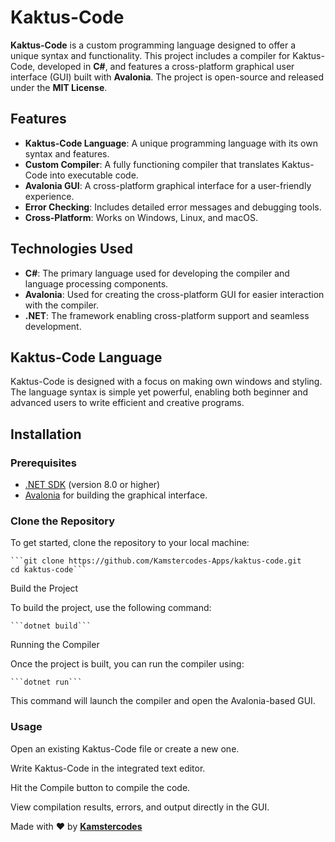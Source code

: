 # Kaktus-Code

**Kaktus-Code** is a custom programming language designed to offer a unique syntax and functionality. This project includes a compiler for Kaktus-Code, developed in **C#**, and features a cross-platform graphical user interface (GUI) built with **Avalonia**. The project is open-source and released under the **MIT License**.

## Features

* **Kaktus-Code Language**: A unique programming language with its own syntax and features.
* **Custom Compiler**: A fully functioning compiler that translates Kaktus-Code into executable code.
* **Avalonia GUI**: A cross-platform graphical interface for a user-friendly experience.
* **Error Checking**: Includes detailed error messages and debugging tools.
* **Cross-Platform**: Works on Windows, Linux, and macOS.

## Technologies Used

* **C#**: The primary language used for developing the compiler and language processing components.
* **Avalonia**: Used for creating the cross-platform GUI for easier interaction with the compiler.
* **.NET**: The framework enabling cross-platform support and seamless development.

## Kaktus-Code Language

Kaktus-Code is designed with a focus on making own windows and styling. The language syntax is simple yet powerful, enabling both beginner and advanced users to write efficient and creative programs.

## Installation

### Prerequisites

* [.NET SDK](https://dotnet.microsoft.com/download) (version 8.0 or higher)
* [Avalonia](https://avaloniaui.net/) for building the graphical interface.

### Clone the Repository

To get started, clone the repository to your local machine:

    ```git clone https://github.com/Kamstercodes-Apps/kaktus-code.git
    cd kaktus-code```

Build the Project

To build the project, use the following command:

    ```dotnet build```

Running the Compiler

Once the project is built, you can run the compiler using:

    ```dotnet run```

This command will launch the compiler and open the Avalonia-based GUI.

### Usage

Open an existing Kaktus-Code file or create a new one.

Write Kaktus-Code in the integrated text editor.

Hit the Compile button to compile the code.

View compilation results, errors, and output directly in the GUI.

Made with :heart: by [**Kamstercodes**](https://kamstercodes.web.app/)
